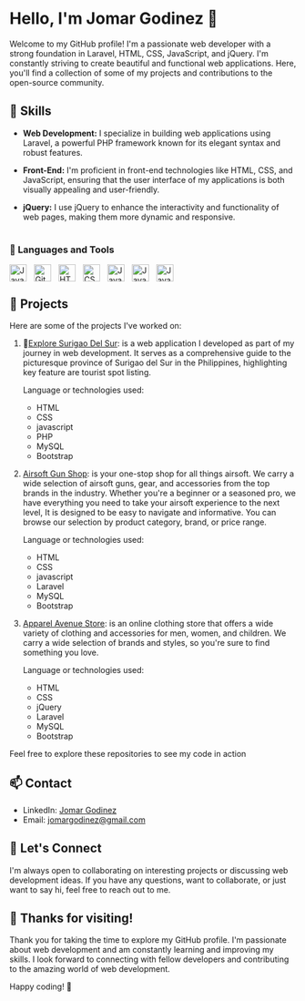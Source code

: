 # Hello, I'm Jomar Godinez 👋

Welcome to my GitHub profile! I'm a passionate web developer with a strong foundation in Laravel, HTML, CSS, JavaScript, and jQuery. I'm constantly striving to create beautiful and functional web applications. Here, you'll find a collection of some of my projects and contributions to the open-source community.

## 🚀 Skills

- **Web Development:** I specialize in building web applications using Laravel, a powerful PHP framework known for its elegant syntax and robust features.

- **Front-End:** I'm proficient in front-end technologies like HTML, CSS, and JavaScript, ensuring that the user interface of my applications is both visually appealing and user-friendly.

- **jQuery:** I use jQuery to enhance the interactivity and functionality of web pages, making them more dynamic and responsive.
#

### 🧰 Languages and Tools

<img align="left" alt="Java" width="30px" style="padding-right:10px;" src="https://cdn.jsdelivr.net/gh/devicons/devicon/icons/laravel/laravel-plain.svg" />
<img align="left" alt="Git" width="30px" style="padding-right:10px;" src="https://cdn.jsdelivr.net/gh/devicons/devicon/icons/git/git-original.svg" />
<img align="left" alt="HTML" width="30px" style="padding-right:10px;" src="https://cdn.jsdelivr.net/gh/devicons/devicon/icons/html5/html5-plain.svg" />
<img align="left" alt="CSS" width="30px" style="padding-right:10px;" src="https://cdn.jsdelivr.net/gh/devicons/devicon/icons/css3/css3-plain.svg" />
<img align="left" alt="JavaScript" width="30px" style="padding-right:10px;" src="https://cdn.jsdelivr.net/gh/devicons/devicon/icons/javascript/javascript-plain.svg" />
<img align="left" alt="JavaScript" width="30px" style="padding-right:10px;" src="https://cdn.jsdelivr.net/gh/devicons/devicon/icons/github/github-original.svg" />
<img align="left" alt="JavaScript" width="30px" style="padding-right:10px;" src="https://cdn.jsdelivr.net/gh/devicons/devicon/icons/jquery/jquery-original.svg" />
<br />

#

## 🌟 Projects

Here are some of the projects I've worked on:

1. 🌴[Explore Surigao Del Sur](https://github.com/CodeJ2000/Explore-SurigaoDelSur): is a web application I developed as part of my journey in web development. It serves as a comprehensive guide to the picturesque province of Surigao del Sur in the Philippines, highlighting key feature are tourist spot listing.
     <br/> 

      Language or technologies used:
      * HTML
      * CSS
      * javascript
      * PHP
      * MySQL
      * Bootstrap


2. [Airsoft Gun Shop](https://github.com/CodeJ2000/airsoft-gun-shop):  is your one-stop shop for all things airsoft. We carry a wide selection of airsoft guns, gear, and accessories from the top brands in the industry. Whether you're a beginner or a seasoned pro, we have everything you need to take your airsoft experience to the next level, It is designed to be easy to navigate and informative. You can browse our selection by product category, brand, or price range.
     <br/> 

      Language or technologies used:
      * HTML
      * CSS
      * javascript
      * Laravel
      * MySQL
      * Bootstrap
          

4. [Apparel Avenue Store](https://github.com/CodeJ2000/Apparel-Avenue-Store): is an online clothing store that offers a wide variety of clothing and accessories for men, women, and children. We carry a wide selection of brands and styles, so you're sure to find something you love.
   <br/> 

    Language or technologies used:
    * HTML
    * CSS
    * jQuery
    * Laravel
    * MySQL
    * Bootstrap
      
Feel free to explore these repositories to see my code in action
## 📫 Contact

- LinkedIn: [Jomar Godinez](https://www.linkedin.com/in/jomar-godinez-4624a8263/)
- Email: [jomargodinez@gmail.com](mailto:jomargodinez70@gmail.com)

## 💬 Let's Connect

I'm always open to collaborating on interesting projects or discussing web development ideas. If you have any questions, want to collaborate, or just want to say hi, feel free to reach out to me.

## 🙏 Thanks for visiting!

Thank you for taking the time to explore my GitHub profile. I'm passionate about web development and am constantly learning and improving my skills. I look forward to connecting with fellow developers and contributing to the amazing world of web development.

Happy coding! 🚀
